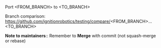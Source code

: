 Port <FROM_BRANCH> to <TO_BRANCH>

Branch comparison: https://github.com/ignitionrobotics/testing/compare/<FROM_BRANCH>...<TO_BRANCH>

**Note to maintainers**:: Remember to **Merge** with commit (not squash-merge
or rebase)
